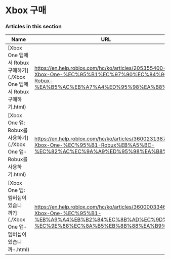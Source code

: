 # Xbox 구매  
### Articles in this section
Name|URL
-|-
[Xbox One 앱에서 Robux 구매하기](./Xbox One 앱에서 Robux 구매하기.html) |https://en.help.roblox.com/hc/ko/articles/205355400-Xbox-One-%EC%95%B1%EC%97%90%EC%84%9C-Robux-%EA%B5%AC%EB%A7%A4%ED%95%98%EA%B8%B0
[Xbox One 앱: Robux를 사용하기](./Xbox One 앱- Robux를 사용하기.html) |https://en.help.roblox.com/hc/ko/articles/360023138771-Xbox-One-%EC%95%B1-Robux%EB%A5%BC-%EC%82%AC%EC%9A%A9%ED%95%98%EA%B8%B0
[Xbox One 앱: 멤버십이 있습니까?](./Xbox One 앱- 멤버십이 있습니까-.html) |https://en.help.roblox.com/hc/ko/articles/360000334663-Xbox-One-%EC%95%B1-%EB%A9%A4%EB%B2%84%EC%8B%AD%EC%9D%B4-%EC%9E%88%EC%8A%B5%EB%8B%88%EA%B9%8C-